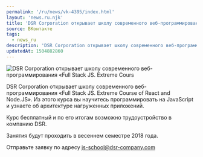 ```yaml
---
permalink: '/ru/news/vk-4395/index.html'
layout: 'news.ru.njk'
title: 'DSR Corporation открывает школу современного веб-программирования «Full Stack JS'
source: ВКонтакте
tags:
  - news_ru
description: 'DSR Corporation открывает школу современного веб-программирования «Full Stack JS'
updatedAt: 1504882860
---
```

![DSR Corporation открывает школу современного веб-программирования «Full Stack JS. Extreme Cours](https://sun9-60.userapi.com/impf/c837625/v837625912/67861/iLUNzticuwc.jpg?size=900x1030&quality=96&proxy=1&sign=98a0b9f6ae448b8473dc3097302f1866&c_uniq_tag=B5MCTy7d2Np4RbkIBpm28CpHpsgqQevJKW4Ly0Ai0rA&type=album)

DSR Corporation открывает школу современного веб-программирования «Full Stack JS. Extreme Course of React and Node.JS». Из этого курса вы научитесь программировать на JavaScript и узнаете об архитектуре нагруженных приложений.

Курс бесплатный и по его итогам возможно трудоустройство в компанию DSR.

Занятия будут проходить в весеннем семестре 2018 года.

Отправьте заявку по адресу js-school@dsr-company.com
